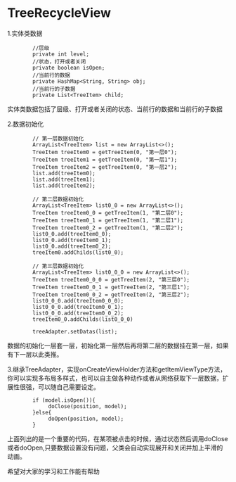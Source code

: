 # TreeRecycleView

1.实体类数据
```
        //层级
        private int level;
        //状态，打开或者关闭
        private boolean isOpen;
        //当前行的数据
        private HashMap<String, String> obj;
        //当前行的子数据
        private List<TreeItem> child;
```
  
实体类数据包括了层级、打开或者关闭的状态、当前行的数据和当前行的子数据

2.数据初始化
```
        // 第一层数据初始化
        ArrayList<TreeItem> list = new ArrayList<>();
        TreeItem treeItem0 = getTreeItem(0, "第一层0");
        TreeItem treeItem1 = getTreeItem(0, "第一层1");
        TreeItem treeItem2 = getTreeItem(0, "第一层2");
        list.add(treeItem0);
        list.add(treeItem1);
        list.add(treeItem2);

        // 第二层数据初始化
        ArrayList<TreeItem> list0_0 = new ArrayList<>();
        TreeItem treeItem0_0 = getTreeItem(1, "第二层0");
        TreeItem treeItem0_1 = getTreeItem(1, "第二层1");
        TreeItem treeItem0_2 = getTreeItem(1, "第二层2");
        list0_0.add(treeItem0_0);
        list0_0.add(treeItem0_1);
        list0_0.add(treeItem0_2);
        treeItem0.addChilds(list0_0);

        // 第三层数据初始化
        ArrayList<TreeItem> list0_0_0 = new ArrayList<>();
        TreeItem treeItem0_0_0 = getTreeItem(2, "第三层0");
        TreeItem treeItem0_0_1 = getTreeItem(2, "第三层1");
        TreeItem treeItem0_0_2 = getTreeItem(2, "第三层2");
        list0_0_0.add(treeItem0_0_0);
        list0_0_0.add(treeItem0_0_1);
        list0_0_0.add(treeItem0_0_2);
        treeItem0_0.addChilds(list0_0_0)
        
        treeAdapter.setDatas(list);
```
数据的初始化一层套一层，初始化第一层然后再将第二层的数据挂在第一层，如果有下一层以此类推。

3.继承TreeAdapter，实现onCreateViewHolder方法和getItemViewType方法，你可以实现多布局多样式，也可以自主做各种动作或者从网络获取下一层数据，扩展性很强，可以随自己需要设定。
```
        if (model.isOpen()){
             doClose(position, model);
        }else{
             doOpen(position, model);
        }
```
上面列出的是一个重要的代码，在某项被点击的时候，通过状态然后调用doClose或者doOpen,只要数据设置没有问题，父类会自动实现展开和关闭并加上平滑的动画。


希望对大家的学习和工作能有帮助

